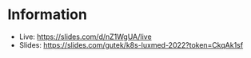 # Information

- Live: https://slides.com/d/nZ1WgUA/live
- Slides: https://slides.com/gutek/k8s-luxmed-2022?token=CkqAk1sf
